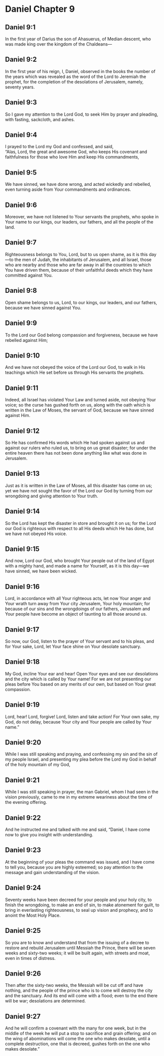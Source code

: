 # Daniel Chapter 9

## Daniel 9:1

In the first year of Darius the son of Ahasuerus, of Median descent, who was made king over the kingdom of the Chaldeans—

## Daniel 9:2

In the first year of his reign, I, Daniel, observed in the books the number of the years which was revealed as the word of the Lord to Jeremiah the prophet, for the completion of the desolations of Jerusalem, namely, seventy years.

## Daniel 9:3

So I gave my attention to the Lord God, to seek Him by prayer and pleading, with fasting, sackcloth, and ashes.

## Daniel 9:4

I prayed to the Lord my God and confessed, and said,  
“Alas, Lord, the great and awesome God, who keeps His covenant and faithfulness for those who love Him and keep His commandments,

## Daniel 9:5

We have sinned, we have done wrong, and acted wickedly and rebelled, even turning aside from Your commandments and ordinances.

## Daniel 9:6

Moreover, we have not listened to Your servants the prophets, who spoke in Your name to our kings, our leaders, our fathers, and all the people of the land.

## Daniel 9:7

Righteousness belongs to You, Lord, but to us open shame, as it is this day—to the men of Judah, the inhabitants of Jerusalem, and all Israel, those who are nearby and those who are far away in all the countries to which You have driven them, because of their unfaithful deeds which they have committed against You.

## Daniel 9:8

Open shame belongs to us, Lord, to our kings, our leaders, and our fathers, because we have sinned against You.

## Daniel 9:9

To the Lord our God belong compassion and forgiveness, because we have rebelled against Him;

## Daniel 9:10

And we have not obeyed the voice of the Lord our God, to walk in His teachings which He set before us through His servants the prophets.

## Daniel 9:11

Indeed, all Israel has violated Your Law and turned aside, not obeying Your voice; so the curse has gushed forth on us, along with the oath which is written in the Law of Moses, the servant of God, because we have sinned against Him.

## Daniel 9:12

So He has confirmed His words which He had spoken against us and against our rulers who ruled us, to bring on us great disaster; for under the entire heaven there has not been done anything like what was done in Jerusalem.

## Daniel 9:13

Just as it is written in the Law of Moses, all this disaster has come on us; yet we have not sought the favor of the Lord our God by turning from our wrongdoing and giving attention to Your truth.

## Daniel 9:14

So the Lord has kept the disaster in store and brought it on us; for the Lord our God is righteous with respect to all His deeds which He has done, but we have not obeyed His voice.

## Daniel 9:15

And now, Lord our God, who brought Your people out of the land of Egypt with a mighty hand, and made a name for Yourself, as it is this day—we have sinned, we have been wicked.

## Daniel 9:16

Lord, in accordance with all Your righteous acts, let now Your anger and Your wrath turn away from Your city Jerusalem, Your holy mountain; for because of our sins and the wrongdoings of our fathers, Jerusalem and Your people have become an object of taunting to all those around us.

## Daniel 9:17

So now, our God, listen to the prayer of Your servant and to his pleas, and for Your sake, Lord, let Your face shine on Your desolate sanctuary.

## Daniel 9:18

My God, incline Your ear and hear! Open Your eyes and see our desolations and the city which is called by Your name! For we are not presenting our pleas before You based on any merits of our own, but based on Your great compassion.

## Daniel 9:19

Lord, hear! Lord, forgive! Lord, listen and take action! For Your own sake, my God, do not delay, because Your city and Your people are called by Your name.”

## Daniel 9:20

While I was still speaking and praying, and confessing my sin and the sin of my people Israel, and presenting my plea before the Lord my God in behalf of the holy mountain of my God,

## Daniel 9:21

While I was still speaking in prayer, the man Gabriel, whom I had seen in the vision previously, came to me in my extreme weariness about the time of the evening offering.

## Daniel 9:22

And he instructed me and talked with me and said, “Daniel, I have come now to give you insight with understanding.

## Daniel 9:23

At the beginning of your pleas the command was issued, and I have come to tell you, because you are highly esteemed; so pay attention to the message and gain understanding of the vision.

## Daniel 9:24

Seventy weeks have been decreed for your people and your holy city, to finish the wrongdoing, to make an end of sin, to make atonement for guilt, to bring in everlasting righteousness, to seal up vision and prophecy, and to anoint the Most Holy Place.

## Daniel 9:25

So you are to know and understand that from the issuing of a decree to restore and rebuild Jerusalem until Messiah the Prince, there will be seven weeks and sixty-two weeks; it will be built again, with streets and moat, even in times of distress.

## Daniel 9:26

Then after the sixty-two weeks, the Messiah will be cut off and have nothing, and the people of the prince who is to come will destroy the city and the sanctuary. And its end will come with a flood; even to the end there will be war; desolations are determined.

## Daniel 9:27

And he will confirm a covenant with the many for one week, but in the middle of the week he will put a stop to sacrifice and grain offering; and on the wing of abominations will come the one who makes desolate, until a complete destruction, one that is decreed, gushes forth on the one who makes desolate.”
